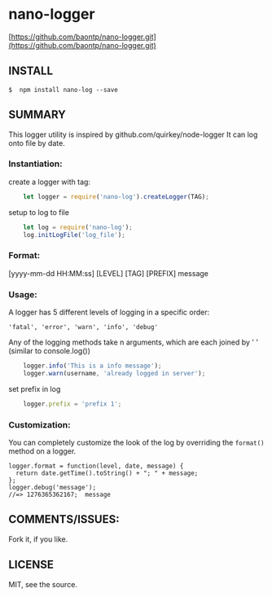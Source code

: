 # nano-logger
[https://github.com/baontp/nano-logger.git](https://github.com/baontp/nano-logger.git)

## INSTALL
```
$  npm install nano-log --save
```

## SUMMARY
This logger utility is inspired by github.com/quirkey/node-logger
It can log onto file by date.

### Instantiation:
create a logger with tag:
```javascript
    let logger = require('nano-log').createLogger(TAG);
```

setup to log to file
```javascript
    let log = require('nano-log');
    log.initLogFile('log_file');
```

### Format:

[yyyy-mm-dd HH:MM:ss] [LEVEL] [TAG] [PREFIX]	 message

### Usage:

A logger has 5 different levels of logging in a specific order:

    'fatal', 'error', 'warn', 'info', 'debug'
    
Any of the logging methods take n arguments, which are each joined by ' ' (similar to console.log())

```javascript
    logger.info('This is a info message');
    logger.warn(username, 'already logged in server');
```

set prefix in log
```javascript
    logger.prefix = 'prefix 1';
```

### Customization:

You can completely customize the look of the log by overriding the `format()` method on a logger.

    logger.format = function(level, date, message) {
      return date.getTime().toString() + "; " + message;
    };
    logger.debug('message');
    //=> 1276365362167;  message
    
## COMMENTS/ISSUES:

Fork it, if you like.

## LICENSE

MIT, see the source.
